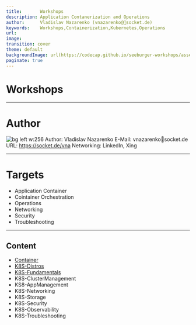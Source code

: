```yaml
---
title:       Workshops
description: Application Contanerization and Operations
author:      Vladislav Nazarenko (vnazarenko@📯socket.de)
keywords:    Workshops,Containerization,Kubernetes,Operations
url:         
image:
transition: cover
theme: default
backgroundImage: url(https://codecap.github.io/seeburger-workshops/assets/background.jpg)
paginate: true
---
```


# Workshops


---
# Author

![bg left w:256 ](https://www.xing.com/image/0_e_2_8e340a718_11349211_5/vladislav-nazarenko-foto.1024x1024.jpg)
Author: Vladislav Nazarenko
E-Mail: vnazarenko📯socket.de 
URL:    https://socket.de/vna
Networking: LinkedIn, Xing

---
# Targets
- Application Container
- Cointainer Orchestration
- Operations
- Networking
- Security
- Troubleshooting

---

## Content
- [Container](container.html)
- [K8S-Distros](k8s-distros.html)
- [K8S-Fundamentals](k8s-fundamentals.html)
- K8S-ClusterManagement
- KS8-AppManagement
- K8S-Networking
- K8S-Storage
- K8S-Security
- K8S-Observability
- K8S-Troubleshooting
